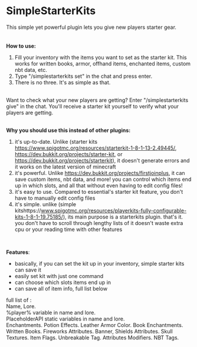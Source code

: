 # SimpleStarterKits
This simple yet powerful plugin lets you give new players starter gear.
<br/><br/><br/>
**How to use:**
1. Fill your inventory with the items you want to set as the starter kit. This works for written books, armor, offhand 
items, enchanted items, custom nbt data, etc.
2. Type "/simplestarterkits set" in the chat and press enter.
3. There is no three. It's as simple as that.

<br/>
Want to check what your new players are getting? Enter "/simplestarterkits give" in the chat. You'll receive a starter 
kit yourself to verify what your players are getting.
<br/><br/>

**Why you should use this instead of other plugins:**
1. it's up-to-date. Unlike (starter kits https://www.spigotmc.org/resources/starterkit-1-8-1-13-2.49445/, https://dev.bukkit.org/projects/starter-kit, or https://dev.bukkit.org/projects/starterkit), it doesn't 
generate errors and it works on the latest version of minecraft
2. it's powerful. Unlike https://dev.bukkit.org/projects/firstjoinplus, it can save 
custom items, nbt data, and more! you can control which items end up in which slots, and all that without even having to edit config files!
3. it's easy to use. Compared to essential's starter kit feature, you don't have to manually edit config files
4. it's simple. unlike (simple kitshttps://www.spigotmc.org/resources/playerkits-fully-configurable-kits-1-8-1-19.75185/), 
its main purpose is a starterkits plugin. that's it. you don't have to scroll through lengthy lists of it doesn't waste 
extra cpu or your reading time with other features
<br/>

**Features**:
* basically, if you can set the kit up in your inventory, simple starter kits can save it
* easily set kit with just one command
* can choose which slots items end up in
* can save all of item info, full list below

full list of :<br/>
Name, Lore.<br/>
%player% variable in name and lore.<br/>
PlaceholderAPI static variables in name and lore.<br/>
Enchantments.
Potion Effects.
Leather Armor Color.
Book Enchantments.
Written Books.
Fireworks Attributes.
Banner, Shields Attributes.
Skull Textures.
Item Flags.
Unbreakable Tag.
Attributes Modifiers.
NBT Tags.
